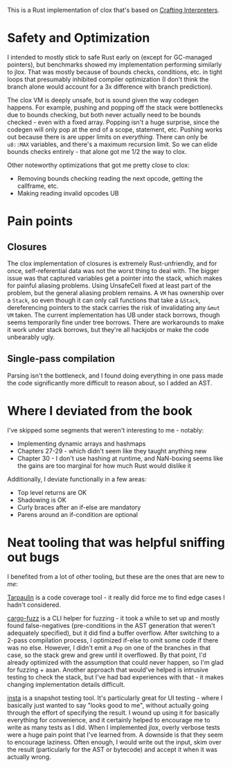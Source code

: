 This is a Rust implementation of clox that's based on [Crafting Interpreters](https://craftinginterpreters.com).

# Safety and Optimization

I intended to mostly stick to safe Rust early on (except for GC-managed pointers), but benchmarks showed my implementation performing similarly to jlox. That was mostly because of bounds checks, conditions, etc. in tight loops that presumably inhibited compiler optimization (I don't think the branch alone would account for a 3x difference with branch prediction). 

The clox VM is deeply unsafe, but is sound given the way codegen happens. For example, pushing and popping off the stack were bottlenecks due to bounds checking, but both never actually need to be bounds checked - even with a fixed array. Popping isn't a huge surprise, since the codegen will only pop at the end of a scope, statement, etc. Pushing works out because there is are upper limits on _everything_. There can only be `u8::MAX` variables, and there's a maximum recursion limit. So we can elide bounds checks entirely - that alone got me 1/2 the way to clox.

Other noteworthy optimizations that got me pretty close to clox:
- Removing bounds checking reading the next opcode, getting the callframe, etc.
- Making reading invalid opcodes UB

# Pain points

## Closures

The clox implementation of closures is extremely Rust-unfriendly, and for once, self-referential data was not the worst thing to deal with. The bigger issue was that captured variables get a pointer into the stack, which makes for painful aliasing problems. Using UnsafeCell fixed at least part of the problem, but the general aliasing problem remains. A `VM` has ownership over a `Stack`, so even though it can only call functions that take a `&Stack`, dereferencing pointers to the stack carries the risk of invalidating any `&mut VM` taken. The current implementation has UB under stack borrows, though seems temporarily fine under tree borrows. There are workarounds to make it work under stack borrows, but they're all hackjobs or make the code unbearably ugly.

## Single-pass compilation

Parsing isn't the bottleneck, and I found doing everything in one pass made the code significantly more difficult to reason about, so I added an AST.

# Where I deviated from the book

I've skipped some segments that weren't interesting to me - notably:
- Implementing dynamic arrays and hashmaps
- Chapters 27-29 - which didn't seem like they taught anything new
- Chapter 30 - I don't use hashing at runtime, and NaN-boxing seems like the gains are too marginal for how much Rust would dislike it

Additionally, I deviate functionally in a few areas:
- Top level returns are OK
- Shadowing is OK
- Curly braces after an if-else are mandatory
- Parens around an if-condition are optional

# Neat tooling that was helpful sniffing out bugs

I benefited from a lot of other tooling, but these are the ones that are new to _me_:

[Tarpaulin](https://github.com/xd009642/tarpaulin) is a code coverage tool - it really did force me to find edge cases I hadn't considered.

[cargo-fuzz](https://github.com/rust-fuzz/cargo-fuzz) is a CLI helper for fuzzing - it took a while to set up and mostly found false-negatives (pre-conditions in the AST generation that weren't adequately specified), but it did find a buffer overflow. After switching to a 2-pass compilation process, I optimized if-else to omit some code if there was no else. However, I didn't emit a `Pop` on one of the branches in that case, so the stack grew and grew until it overflowed. By that point, I'd already optimized with the assumption that could never happen, so I'm glad for fuzzing + asan. Another approach that would've helped is intrusive testing to check the stack, but I've had bad experiences with that - it makes changing implementation details difficult.

[insta](https://insta.rs/) is a snapshot testing tool. It's particularly great for UI testing - where I basically just wanted to say "looks good to me", without actually going through the effort of specifying the result. I wound up using it for basically everything for convenience, and it certainly helped to encourage me to write as many tests as I did. When I implemented jlox, overly verbose tests were a huge pain point that I've learned from. A downside is that they seem to encourage laziness. Often enough, I would write out the input, skim over the result (particularly for the AST or bytecode) and accept it when it was actually wrong.
